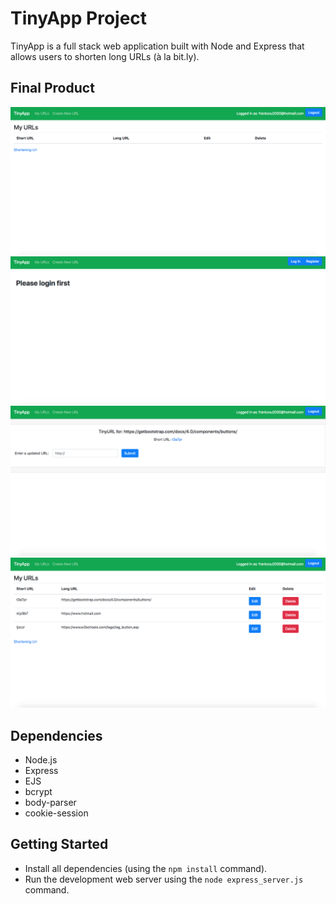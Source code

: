 
# TinyApp Project

TinyApp is a full stack web application built with Node and Express that allows users to shorten long URLs (à la bit.ly).

## Final Product

!["Screenshot of the front page when a user is logged in"](https://github.com/FrankZou21/tinyapp/blob/master/docs/Front_Page_Logged_In.png?raw=true#)
!["Screenshot of the front page when no users are logged in"](https://github.com/FrankZou21/tinyapp/blob/master/docs/Front_Page_Not_Logged_In.png?raw=true)
!["Screenshot of the replace url page when logged in"](https://github.com/FrankZou21/tinyapp/blob/master/docs/Rename_Url.png?raw=true)
!["Screenshot of the front page when logged in and added urls"](https://github.com/FrankZou21/tinyapp/blob/master/docs/Front_Page_With_Urls.png?raw=true)

## Dependencies

- Node.js
- Express
- EJS
- bcrypt
- body-parser
- cookie-session

## Getting Started

- Install all dependencies (using the `npm install` command).
- Run the development web server using the `node express_server.js` command.